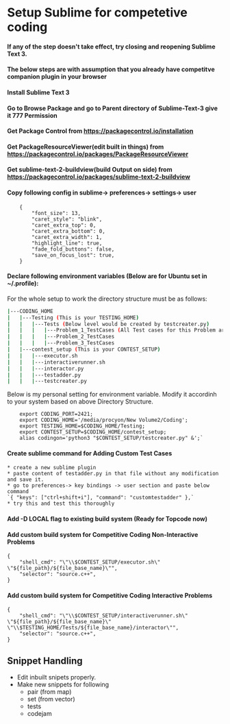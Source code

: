 # Setup Sublime for competetive coding

#### If any of the step doesn't take effect, try closing and reopening Sublime Text 3.

#### The below steps are with assumption that you already have competitve companion plugin in your browser

#### Install Sublime Text 3

#### Go to Browse Package and go to Parent directory of Sublime-Text-3 give it 777 Permission

#### Get Package Control from https://packagecontrol.io/installation

#### Get PackageResourceViewer(edit built in things) from https://packagecontrol.io/packages/PackageResourceViewer

#### Get sublime-text-2-buildview(build Output on side) from https://packagecontrol.io/packages/sublime-text-2-buildview

#### Copy following config in sublime-> preferences-> settings-> user
```
	{
		"font_size": 13,
		"caret_style": "blink",
		"caret_extra_top": 0,
		"caret_extra_bottom": 0,
		"caret_extra_width": 1,
		"highlight_line": true,
		"fade_fold_buttons": false,
		"save_on_focus_lost": true,
	}
````

#### Declare following environment variables (Below are for Ubuntu set in \~/.profile):
For the whole setup to work the directory structure must be as follows:
````bash
|---CODING_HOME
|	|---Testing (This is your TESTING_HOME)
|	|	|---Tests (Below level would be created by testcreater.py)
|	|	|	|---Problem_1_TestCases (All Test cases for this Problem are inside this directory)
|	|	|	|---Problem_2_TestCases
|	|	|	|---Problem_3_TestCases
|	|---contest_setup (This is your CONTEST_SETUP)
|	|	|---executor.sh
|	|	|---interactiverunner.sh
|	|	|---interactor.py
|	|	|---testadder.py
|	|	|---testcreater.py	
````

Below is my personal setting for environment variable. Modify it accordinh to your system based on above Directory Structure.

```
	export CODING_PORT=2421;
	export CODING_HOME='/media/procyon/New Volume2/Coding';
	export TESTING_HOME=$CODING_HOME/Testing;
	export CONTEST_SETUP=$CODING_HOME/contest_setup;
	alias codingon='python3 "$CONTEST_SETUP/testcreater.py" &';`
```
#### Create sublime command for Adding Custom Test Cases
	* create a new sublime plugin
	* paste content of testadder.py in that file without any modification and save it.
	* go to preferences-> key bindings -> user section and paste below command
  	`{ "keys": ["ctrl+shift+i"], "command": "customtestadder" },`
	* try this and test this thoroughly

#### Add -D LOCAL flag to existing build system (Ready for Topcode now)

#### Add custom build system for Competitive Coding Non-Interactive Problems
````
{
	"shell_cmd": "\"\\$CONTEST_SETUP/executor.sh\" \"${file_path}/${file_base_name}\"",
	"selector": "source.c++",
}
````

#### Add custom build system for Competitive Coding Interactive Problems
````
{
	"shell_cmd": "\"\\$CONTEST_SETUP/interactiverunner.sh\" \"${file_path}/${file_base_name}\" \"\\$TESTING_HOME/Tests/${file_base_name}/interactor\"",
	"selector": "source.c++",
}
````

## Snippet Handling
* Edit inbuilt snipets properly.
* Make new snippets for following
	* pair (from map)
	* set (from vector)
	* tests 
	* codejam